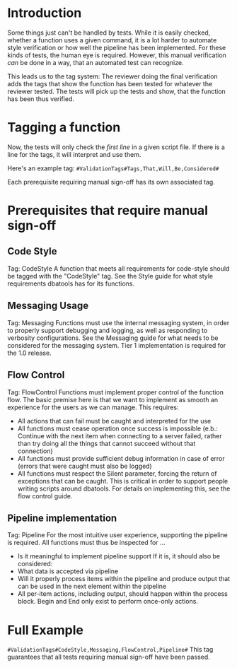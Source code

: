 # Introduction
Some things just can't be handled by tests.
While it is easily checked, whether a function uses a given command, it is a lot harder to automate style verification or how well the pipeline has been implemented.
For these kinds of tests, the human eye is required.
However, this manual verification _can_ be done in a way, that an automated test can recognize.

This leads us to the tag system:
The reviewer doing the final verification adds the tags that show the function has been tested for whatever the reviewer tested.
The tests will pick up the tests and show, that the function has been thus verified.

# Tagging a function
Now, the tests will only check the _first line_ in a given script file. If there is a line for the tags, it will interpret and use them.

Here's an example tag:
`#ValidationTags#Tags,That,Will,Be,Considered#`

Each prerequisite requiring manual sign-off has its own associated tag.

# Prerequisites that require manual sign-off

## Code Style
Tag: CodeStyle
A function that meets all requirements for code-style should be tagged with the "CodeStyle" tag.
See the Style guide for what style requirements dbatools has for its functions.

## Messaging Usage
Tag: Messaging
Functions must use the internal messaging system, in order to properly support debugging and logging, as well as responding to verbosity configurations.
See the Messaging guide for what needs to be considered for the messaging system.
Tier 1 implementation is required for the 1.0 release.

## Flow Control
Tag: FlowControl
Functions must implement proper control of the function flow. The basic premise here is that we want to implement as smooth an experience for the users as we can manage.
This requires:
 - All actions that can fail must be caught and interpreted for the use
 - All functions must cease operation once success is impossible (e.b.: Continue with the next item when connecting to a server failed, rather than try doing all the things that cannot succeed without that connection)
 - All functions must provide sufficient debug information in case of error (errors that were caught must also be logged)
 - All functions must respect the Silent parameter, forcing the return of exceptions that can be caught. This is critical in order to support people writing scripts around dbatools.
For details on implementing this, see the flow control guide.

## Pipeline implementation
Tag: Pipeline
For the most intuitive user experience, supporting the pipeline is required. All functions must thus be inspected for ...
 - Is it meaningful to implement pipeline support
If it is, it should also be considered:
 - What data is accepted via pipeline
 - Will it properly process items within the pipeline and produce output that can be used in the next element within the pipeline
 - All per-item actions, including output, should happen within the process block. Begin and End only exist to perform once-only actions.

# Full Example
`#ValidationTags#CodeStyle,Messaging,FlowControl,Pipeline#`
This tag guarantees that all tests requiring manual sign-off have been passed.